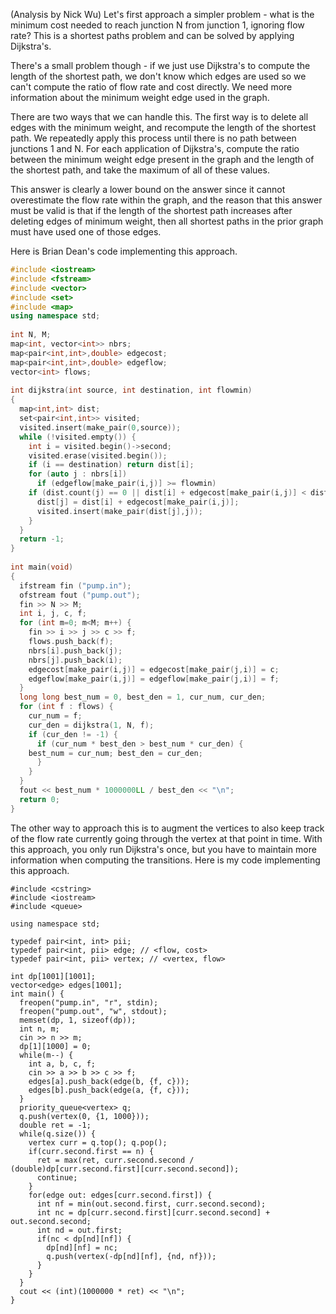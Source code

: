 (Analysis by Nick Wu)
Let's first approach a simpler problem - what is the minimum cost needed to reach junction N from junction 1, ignoring flow rate? This is a shortest paths problem and can be solved by applying Dijkstra's.

There's a small problem though - if we just use Dijkstra's to compute the length of the shortest path, we don't know which edges are used so we can't compute the ratio of flow rate and cost directly. We need more information about the minimum weight edge used in the graph.

There are two ways that we can handle this. The first way is to delete all edges with the minimum weight, and recompute the length of the shortest path. We repeatedly apply this process until there is no path between junctions 1 and N. For each application of Dijkstra's, compute the ratio between the minimum weight edge present in the graph and the length of the shortest path, and take the maximum of all of these values.

This answer is clearly a lower bound on the answer since it cannot overestimate the flow rate within the graph, and the reason that this answer must be valid is that if the length of the shortest path increases after deleting edges of minimum weight, then all shortest paths in the prior graph must have used one of those edges.

Here is Brian Dean's code implementing this approach.

```cpp
#include <iostream>
#include <fstream>
#include <vector>
#include <set>
#include <map>
using namespace std;
 
int N, M;
map<int, vector<int>> nbrs;
map<pair<int,int>,double> edgecost;
map<pair<int,int>,double> edgeflow;
vector<int> flows;
 
int dijkstra(int source, int destination, int flowmin)
{
  map<int,int> dist;
  set<pair<int,int>> visited;
  visited.insert(make_pair(0,source));
  while (!visited.empty()) {
    int i = visited.begin()->second;
    visited.erase(visited.begin());
    if (i == destination) return dist[i];
    for (auto j : nbrs[i])
      if (edgeflow[make_pair(i,j)] >= flowmin)
	if (dist.count(j) == 0 || dist[i] + edgecost[make_pair(i,j)] < dist[j]) {
	  dist[j] = dist[i] + edgecost[make_pair(i,j)];
	  visited.insert(make_pair(dist[j],j));
	}
  }
  return -1;
}
 
int main(void)
{
  ifstream fin ("pump.in");
  ofstream fout ("pump.out");
  fin >> N >> M;
  int i, j, c, f;
  for (int m=0; m<M; m++) {
    fin >> i >> j >> c >> f;
    flows.push_back(f);
    nbrs[i].push_back(j);
    nbrs[j].push_back(i);
    edgecost[make_pair(i,j)] = edgecost[make_pair(j,i)] = c;
    edgeflow[make_pair(i,j)] = edgeflow[make_pair(j,i)] = f;
  }
  long long best_num = 0, best_den = 1, cur_num, cur_den;
  for (int f : flows) {
    cur_num = f;
    cur_den = dijkstra(1, N, f);
    if (cur_den != -1) {
      if (cur_num * best_den > best_num * cur_den) {
	best_num = cur_num; best_den = cur_den;
      }
    }
  }
  fout << best_num * 1000000LL / best_den << "\n";
  return 0;
}
```

The other way to approach this is to augment the vertices to also keep track of the flow rate currently going through the vertex at that point in time. With this approach, you only run Dijkstra's once, but you have to maintain more information when computing the transitions. Here is my code implementing this approach.

```
#include <cstring>
#include <iostream>
#include <queue>

using namespace std;

typedef pair<int, int> pii;
typedef pair<int, pii> edge; // <flow, cost>
typedef pair<int, pii> vertex; // <vertex, flow>

int dp[1001][1001];
vector<edge> edges[1001];
int main() {
  freopen("pump.in", "r", stdin);
  freopen("pump.out", "w", stdout);
  memset(dp, 1, sizeof(dp));
  int n, m;
  cin >> n >> m;
  dp[1][1000] = 0;
  while(m--) {
    int a, b, c, f;
    cin >> a >> b >> c >> f;
    edges[a].push_back(edge(b, {f, c}));
    edges[b].push_back(edge(a, {f, c}));
  }
  priority_queue<vertex> q;
  q.push(vertex(0, {1, 1000}));
  double ret = -1;
  while(q.size()) {
    vertex curr = q.top(); q.pop();
    if(curr.second.first == n) {
      ret = max(ret, curr.second.second / (double)dp[curr.second.first][curr.second.second]);
      continue;
    }
    for(edge out: edges[curr.second.first]) {
      int nf = min(out.second.first, curr.second.second);
      int nc = dp[curr.second.first][curr.second.second] + out.second.second;
      int nd = out.first;
      if(nc < dp[nd][nf]) {
        dp[nd][nf] = nc;
        q.push(vertex(-dp[nd][nf], {nd, nf}));
      }
    }
  }
  cout << (int)(1000000 * ret) << "\n";
}
```